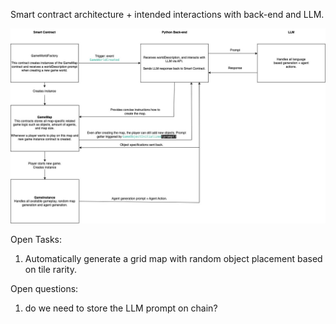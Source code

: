 Smart contract architecture + intended interactions with back-end and LLM.

![image info](images/LLMGameInfra.jpg)

Open Tasks:
1. Automatically generate a grid map with random object placement based on tile rarity.

Open questions:
1. do we need to store the LLM prompt on chain?
